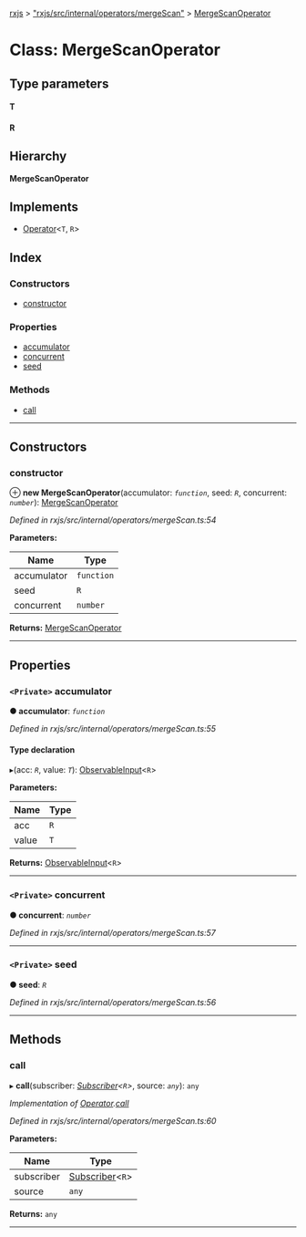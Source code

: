 [rxjs](../README.md) > ["rxjs/src/internal/operators/mergeScan"](../modules/_rxjs_src_internal_operators_mergescan_.md) > [MergeScanOperator](../classes/_rxjs_src_internal_operators_mergescan_.mergescanoperator.md)

# Class: MergeScanOperator

## Type parameters
#### T 
#### R 
## Hierarchy

**MergeScanOperator**

## Implements

* [Operator](../interfaces/_rxjs_src_internal_operator_.operator.md)<`T`, `R`>

## Index

### Constructors

* [constructor](_rxjs_src_internal_operators_mergescan_.mergescanoperator.md#constructor)

### Properties

* [accumulator](_rxjs_src_internal_operators_mergescan_.mergescanoperator.md#accumulator)
* [concurrent](_rxjs_src_internal_operators_mergescan_.mergescanoperator.md#concurrent)
* [seed](_rxjs_src_internal_operators_mergescan_.mergescanoperator.md#seed)

### Methods

* [call](_rxjs_src_internal_operators_mergescan_.mergescanoperator.md#call)

---

## Constructors

<a id="constructor"></a>

###  constructor

⊕ **new MergeScanOperator**(accumulator: *`function`*, seed: *`R`*, concurrent: *`number`*): [MergeScanOperator](_rxjs_src_internal_operators_mergescan_.mergescanoperator.md)

*Defined in rxjs/src/internal/operators/mergeScan.ts:54*

**Parameters:**

| Name | Type |
| ------ | ------ |
| accumulator | `function` |
| seed | `R` |
| concurrent | `number` |

**Returns:** [MergeScanOperator](_rxjs_src_internal_operators_mergescan_.mergescanoperator.md)

___

## Properties

<a id="accumulator"></a>

### `<Private>` accumulator

**● accumulator**: *`function`*

*Defined in rxjs/src/internal/operators/mergeScan.ts:55*

#### Type declaration
▸(acc: *`R`*, value: *`T`*): [ObservableInput](../modules/_rxjs_src_internal_types_.md#observableinput)<`R`>

**Parameters:**

| Name | Type |
| ------ | ------ |
| acc | `R` |
| value | `T` |

**Returns:** [ObservableInput](../modules/_rxjs_src_internal_types_.md#observableinput)<`R`>

___
<a id="concurrent"></a>

### `<Private>` concurrent

**● concurrent**: *`number`*

*Defined in rxjs/src/internal/operators/mergeScan.ts:57*

___
<a id="seed"></a>

### `<Private>` seed

**● seed**: *`R`*

*Defined in rxjs/src/internal/operators/mergeScan.ts:56*

___

## Methods

<a id="call"></a>

###  call

▸ **call**(subscriber: *[Subscriber](_rxjs_src_internal_subscriber_.subscriber.md)<`R`>*, source: *`any`*): `any`

*Implementation of [Operator](../interfaces/_rxjs_src_internal_operator_.operator.md).[call](../interfaces/_rxjs_src_internal_operator_.operator.md#call)*

*Defined in rxjs/src/internal/operators/mergeScan.ts:60*

**Parameters:**

| Name | Type |
| ------ | ------ |
| subscriber | [Subscriber](_rxjs_src_internal_subscriber_.subscriber.md)<`R`> |
| source | `any` |

**Returns:** `any`

___

